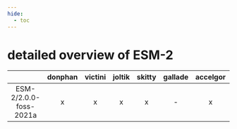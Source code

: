 ```yaml
---
hide:
  - toc
---
```


detailed overview of ESM-2
==========================

| |donphan|victini|joltik|skitty|gallade|accelgor|swalot|doduo|
| :---: | :---: | :---: | :---: | :---: | :---: | :---: | :---: | :---: |
|ESM-2/2.0.0-foss-2021a|x|x|x|x|-|x|x|x|
